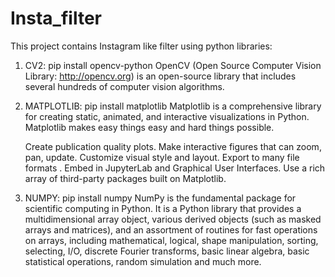 # Insta_filter

This project contains Instagram like filter using python libraries:

1.  CV2: pip install opencv-python
    OpenCV (Open Source Computer Vision Library: http://opencv.org) is an open-source library that includes several hundreds of computer vision algorithms.

2.  MATPLOTLIB: pip install matplotlib
    Matplotlib is a comprehensive library for creating static, animated, and interactive visualizations in Python. Matplotlib makes easy things easy and hard things possible.

    Create publication quality plots.
    Make interactive figures that can zoom, pan, update.
    Customize visual style and layout.
    Export to many file formats .
    Embed in JupyterLab and Graphical User Interfaces.
    Use a rich array of third-party packages built on Matplotlib.



3. NUMPY:  pip install numpy
   NumPy is the fundamental package for scientific computing in Python. It is a Python library that provides a multidimensional array object, various derived objects (such as        masked arrays and matrices), and an assortment of routines for fast operations on arrays, including mathematical, logical, shape manipulation, sorting, selecting, I/O, discrete    Fourier transforms, basic linear algebra, basic statistical operations, random simulation and much more.
   
